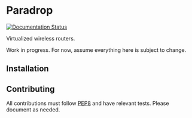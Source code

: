 # Paradrop
[![Documentation Status](https://readthedocs.org/projects/paradrop/badge/?version=latest)](https://readthedocs.org/projects/paradrop/?badge=latest)


Virtualized wireless routers. 

Work in progress. For now, assume everything here is subject to change. 

## Installation

## Contributing
All contributions must follow [PEP8](https://www.python.org/dev/peps/pep-0008/) and have relevant tests. Please document as needed. 

